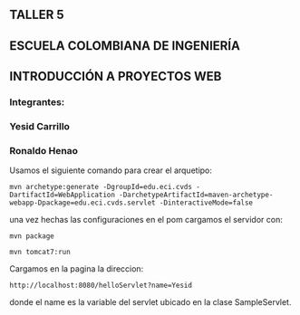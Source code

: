 ## TALLER 5
## ESCUELA COLOMBIANA DE INGENIERÍA
## INTRODUCCIÓN A PROYECTOS WEB
### Integrantes:
### Yesid Carrillo
### Ronaldo Henao

Usamos el siguiente comando para crear el arquetipo:

```mvn archetype:generate -DgroupId=edu.eci.cvds -DartifactId=WebApplication -DarchetypeArtifactId=maven-archetype-webapp-Dpackage=edu.eci.cvds.servlet -DinteractiveMode=false```

una vez hechas las configuraciones en el pom cargamos el servidor con:

```mvn package``` 

```mvn tomcat7:run```

Cargamos en la pagina la direccion:

```http://localhost:8080/helloServlet?name=Yesid```

donde el name es la variable del servlet ubicado en la clase SampleServlet.